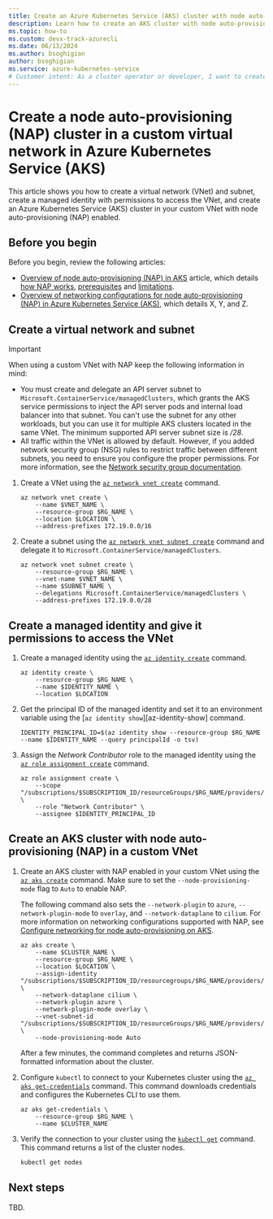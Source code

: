 ```yaml
---
title: Create an Azure Kubernetes Service (AKS) cluster with node auto-provisioning (NAP) in a custom virtual network
description: Learn how to create an AKS cluster with node auto-provisioning in a custom virtual network.
ms.topic: how-to
ms.custom: devx-track-azurecli
ms.date: 06/13/2024
ms.author: bsoghigian
author: bsoghigian
ms.service: azure-kubernetes-service
# Customer intent: As a cluster operator or developer, I want to create an AKS cluster with node auto-provisioning enabled in a custom virtual network, so that I can manage my cluster's networking and security configurations while leveraging automatic node provisioning for optimal resource management.
---
```


# Create a node auto-provisioning (NAP) cluster in a custom virtual network in Azure Kubernetes Service (AKS)

This article shows you how to create a virtual network (VNet) and subnet, create a managed identity with permissions to access the VNet, and create an Azure Kubernetes Service (AKS) cluster in your custom VNet with node auto-provisioning (NAP) enabled.

## Before you begin

Before you begin, review the following articles:

- [Overview of node auto-provisioning (NAP) in AKS](./node-autoprovision.md) article, which details [how NAP works](./node-autoprovision.md#how-does-node-auto-provisioning-work), [prerequisites](./node-autoprovision.md#prerequisites) and [limitations](./node-autoprovision.md#limitations-and-unsupported-features).
- [Overview of networking configurations for node auto-provisioning (NAP) in Azure Kubernetes Service (AKS)](./node-autoprovision-networking.md), which details X, Y, and Z.

## Create a virtual network and subnet

> [!IMPORTANT]
> When using a custom VNet with NAP keep the following information in mind:
>
> - You must create and delegate an API server subnet to `Microsoft.ContainerService/managedClusters`, which grants the AKS service permissions to inject the API server pods and internal load balancer into that subnet. You can't use the subnet for any other workloads, but you can use it for multiple AKS clusters located in the same VNet. The minimum supported API server subnet size is _/28_.
> - All traffic within the VNet is allowed by default. However, if you added network security group (NSG) rules to restrict traffic between different subnets, you need to ensure you configure the proper permissions. For more information, see the [Network security group documentation][network-security-group].

1. Create a VNet using the [`az network vnet create`][az-network-vnet-create] command.

    ```azurecli-interactive
    az network vnet create \
        --name $VNET_NAME \
        --resource-group $RG_NAME \
        --location $LOCATION \
        --address-prefixes 172.19.0.0/16
    ```

1. Create a subnet using the [`az network vnet subnet create`][az-network-vnet-subnet-create] command and delegate it to `Microsoft.ContainerService/managedClusters`.

    ```azurecli-interactive
    az network vnet subnet create \
        --resource-group $RG_NAME \
        --vnet-name $VNET_NAME \
        --name $SUBNET_NAME \
        --delegations Microsoft.ContainerService/managedClusters \
        --address-prefixes 172.19.0.0/28
    ```

## Create a managed identity and give it permissions to access the VNet

1. Create a managed identity using the [`az identity create`][az-identity-create] command.

    ```azurecli-interactive
    az identity create \
        --resource-group $RG_NAME \
        --name $IDENTITY_NAME \
        --location $LOCATION
    ```

1. Get the principal ID of the managed identity and set it to an environment variable using the [`az identity show`][az-identity-show] command.

    ```azurecli-interactive
    IDENTITY_PRINCIPAL_ID=$(az identity show --resource-group $RG_NAME --name $IDENTITY_NAME --query principalId -o tsv)
    ```

1. Assign the _Network Contributor_ role to the managed identity using the [`az role assignment create`][az-role-assignment-create] command.

    ```azurecli-interactive
    az role assignment create \
        --scope "/subscriptions/$SUBSCRIPTION_ID/resourceGroups/$RG_NAME/providers/Microsoft.Network/virtualNetworks/$VNET_NAME" \
        --role "Network Contributor" \
        --assignee $IDENTITY_PRINCIPAL_ID
    ```

## Create an AKS cluster with node auto-provisioning (NAP) in a custom VNet

1. Create an AKS cluster with NAP enabled in your custom VNet using the [`az aks create`][az-aks-create] command. Make sure to set the `--node-provisioning-mode` flag to `Auto` to enable NAP.

    The following command also sets the `--network-plugin` to `azure`, `--network-plugin-mode` to `overlay`, and `--network-dataplane` to `cilium`. For more information on networking configurations supported with NAP, see [Configure networking for node auto-provisioning on AKS](./node-autoprovision-networking.md).

    ```azurecli-interactive
    az aks create \
        --name $CLUSTER_NAME \
        --resource-group $RG_NAME \
        --location $LOCATION \
        --assign-identity "/subscriptions/$SUBSCRIPTION_ID/resourcegroups/$RG_NAME/providers/Microsoft.ManagedIdentity/userAssignedIdentities/$IDENTITY_NAME" \ 
        --network-dataplane cilium \
        --network-plugin azure \
        --network-plugin-mode overlay \
        --vnet-subnet-id "/subscriptions/$SUBSCRIPTION_ID/resourceGroups/$RG_NAME/providers/Microsoft.Network/virtualNetworks/$CUSTOM_VNET_NAME/subnets/$SUBNET_NAME" \
        --node-provisioning-mode Auto
    ```

    After a few minutes, the command completes and returns JSON-formatted information about the cluster.

1. Configure `kubectl` to connect to your Kubernetes cluster using the [`az aks get-credentials`][az-aks-get-credentials] command. This command downloads credentials and configures the Kubernetes CLI to use them.

    ```azurecli-interactive
    az aks get-credentials \
        --resource-group $RG_NAME \
        --name $CLUSTER_NAME
    ```

1. Verify the connection to your cluster using the [`kubectl get`][kubectl-get] command. This command returns a list of the cluster nodes.

    ```bash
    kubectl get nodes
    ```

## Next steps

TBD.

<!-- LINKS -->
[az-network-vnet-create]: /cli/azure/network/vnet#az-network-vnet-create
[az-network-vnet-subnet-create]: /cli/azure/network/vnet/subnet#az-network-vnet-subnet-create
[az-identity-create]: /cli/azure/identity#az-identity-create
[az-role-assignment-create]: /cli/azure/role/assignment#az-role-assignment-create
[az-aks-create]: /cli/azure/aks#az-aks-create
[az-aks-get-credentials]: /cli/azure/aks#az-aks-get-credentials
[network-security-group]: /azure/virtual-network/network-security-groups-overview
[kubectl-get]: https://kubernetes.io/docs/reference/generated/kubectl/kubectl-commands#get